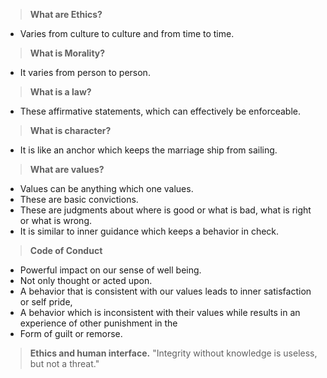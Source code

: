 > **What are Ethics?**
- Varies from culture to culture and from time to time.

> **What is Morality?**
- It varies from person to person.

> **What is a law?**
- These affirmative statements, which can effectively be enforceable.

> **What is character?**
- It is like an anchor which keeps the marriage ship from sailing.

> **What are values?**
-  Values can be anything which one values.
- These are basic convictions.
- These are judgments about where is good or what is bad, what is right or what is wrong.
- It is similar to inner guidance which keeps a behavior in check.


> **Code of Conduct**
- Powerful impact on our sense of well being.
- Not only thought or acted upon.
- A behavior that is consistent with our values leads to inner satisfaction or self pride, 
- A behavior which is inconsistent with their values while results in an experience of other punishment in the 
- Form of guilt or remorse.

> **Ethics and human interface.**
> "Integrity without knowledge is useless, but not a threat."